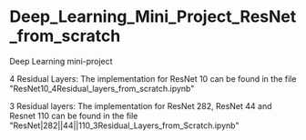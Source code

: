 # Deep_Learning_Mini_Project_ResNet_from_scratch
Deep Learning mini-project

4 Residual Layers: The implementation for ResNet 10 can be found in the file "ResNet10_4Residual_layers_from_scratch.ipynb"

3 Residual layers:  The implementation for ResNet 282, ResNet 44 and Resnet 110 can be found in the file "ResNet|282||44||110_3Residual_Layers_from_Scratch.ipynb"

